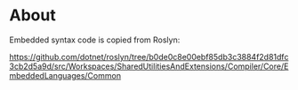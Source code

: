 # About

Embedded syntax code is copied from Roslyn:

https://github.com/dotnet/roslyn/tree/b0de0c8e00ebf85db3c3884f2d81dfc3cb2d5a9d/src/Workspaces/SharedUtilitiesAndExtensions/Compiler/Core/EmbeddedLanguages/Common